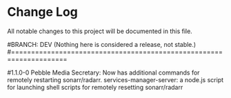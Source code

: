 # Change Log
All notable changes to this project will be documented in this file.


#BRANCH: DEV (Nothing here is considered a release, not stable.)
#====================================================================

#1.1.0-0
Pebble Media Secretary: Now has additional commands for remotely restarting sonarr/radarr.
services-manager-server: a node.js script for launching shell scripts for remotely resetting sonarr/radarr
